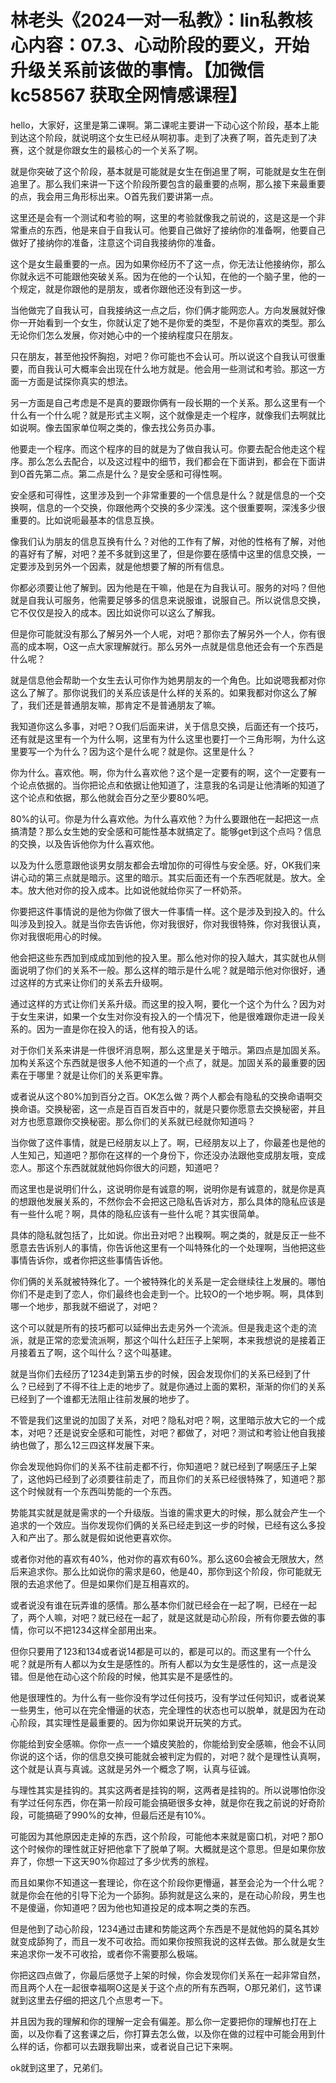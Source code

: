 # 林老头《2024一对一私教》：lin私教核心内容：07.3、心动阶段的要义，开始升级关系前该做的事情。【加微信 kc58567 获取全网情感课程】

hello，大家好，这里是第二课啊。第二课呢主要讲一下动心这个阶段，基本上能到达这个阶段，就说明这个女生已经从啊初事。走到了决赛了啊，首先走到了决赛，这个就是你跟女生的最核心的一个关系了啊。

就是你突破了这个阶段，基本就是可能就是女生在倒追里了啊，可能就是女生在倒追里了。那么我们来讲一下这个阶段所要包含的最重要的点啊，那么接下来最重要的点，我会用三角形标出来。O首先我们要讲第一点。

这里还是会有一个测试和考验的啊，这里的考验就像我之前说的，这是这是一个非常重点的东西，他是来自于自我认可。他要自己做好了接纳你的准备啊，他要自己做好了接纳你的准备，注意这个词自我接纳你的准备。

这个是女生最重要的一点。因为如果你经历不了这一点，你无法让他接纳你，那么你就永远不可能跟他突破关系。因为在他的一个认知，在他的一个脑子里，他的一个规定，就是你跟他的是朋友，或者你跟他还没有到这一步。

当他做完了自我认可，自我接纳这一点之后，你们俩才能网恋人。方向发展就好像你一开始看到一个女生，你就认定了她不是你爱的类型，不是你喜欢的类型。那么无论你们怎么发展，你对她心中的一个接纳程度只在朋友。

只在朋友，甚至他投怀胸抱，对吧？你可能也不会认可。所以说这个自我认可很重要，而自我认可大概率会出现在什么地方就是。他会用一些测试和考验。那这一方面一方面是试探你真实的想法。

另一方面是自己考虑是不是真的要跟你俩有一段长期的一个关系。那么这里有一个什么有一个什么呢？就是形式主义啊，这个就像是走一个程序，就像我们去啊就比如说啊。像去国家单位啊之类的，像去找公务员办事。

他要走一个程序。而这个程序的目的就是为了做自我认可。你要去配合他走这个程序。那么怎么去配合，以及这过程中的细节，我们都会在下面讲到，都会在下面讲到O首先第二点。第二点是什么？是安全感和可得性啊。

安全感和可得性，这里涉及到一个非常重要的一个信息是什么？就是信息的一个交换啊，信息的一个交换，你跟他两个交换的多少深浅。这个很重要啊，深浅多少很重要的。比如说呃最基本的信息互换。

像我们认为朋友的信息互换有什么？对他的工作有了解，对他的性格有了解，对他的喜好有了解，对吧？差不多就到这里了，但是你要在感情中这里的信息交换，一定要涉及到另外一个因素，就是他想要了解的所有信息。

你都必须要让他了解到。因为他是在干嘛，他是在为自我认可。服务的对吗？但他就是自我认可服务，他需要足够多的信息来说服谁，说服自己。所以说信息交换，它不仅仅是投入的成本。因比如说你可以这么了解我。

但是你可能就没有那么了解另外一个人呢，对吧？那你去了解另外一个人，你有很高的成本啊，O这一点大家理解就行。那么另外一点就是信息他还会有一个东西是什么呢？

就是信息他会帮助一个女生去认可你作为她男朋友的一个角色。比如说嗯我都对你这么了解了。那你说我们的关系应该是什么样的关系的。如果我都对你这么了解了，我们还是普通朋友嘛，那肯定不是普通朋友了嘛。

我知道你这么多事，对吧？O我们后面来讲，关于信息交换，后面还有一个技巧，还有就是这里有一个为什么啊，这里有为什么这里也要打一个三角形啊，为什么这里要写一个为什么？因为这个是什么呢？就是你。这里是什么？

你为什么。喜欢他。啊，你为什么喜欢他？这个是一定要有的啊，这个一定要有一个论点依据的。当你把论点和依据让他知道了，注意我的名词是让他清晰的知道了这个论点和依据，那么他就会百分之至少要80%吧。

80%的认可。你是为什么喜欢他。为什么喜欢他？为什么要跟他在一起把这一点搞清楚？那么女生她的安全感和可能性基本就搞定了。能够get到这个点吗？信息的交换，以及告诉他你为什么喜欢他。

以及为什么愿意跟他谈男女朋友都会去增加你的可得性与安全感。好，OK我们来讲心动的第三点就是暗示。这里的暗示。其实后面还有一个东西呢就是。放大。全本。放大他对你的投入成本。比如说他就给你买了一杯奶茶。

你要把这件事情说的是他为你做了很大一件事情一样。这个是涉及到投入的。什么叫涉及到投入。就是当你去告诉他，你对我很好，你对我很特殊，你对我很认真，你对我很呃用心的时候。

他会把这些东西加到成成加到他的投入里。那么他对你的投入越大，其实就也从侧面说明了你们的关系不一般。那么这样的暗示是什么呢？就是暗示他对你很好，通过这样的方式来让你们的关系去升级啊。

通过这样的方式让你们关系升级。而这里的投入啊，要化一个这个为什么？因为对于女生来讲，如果一个女生对你没有投入的一个情况下，他是很难跟你走进一段关系的。因为一直是你在投入的话，他有投入的话。

对于你们关系来讲是一件很坏消息啊，那么这里是关于暗示。第四点是加固关系。加构关系这个东西就是很多人他不知道的一个点了，就是。加固关系的最重要的因素在于哪里？就是让你们的关系更牢靠。

或者说从这个80%加到百分之百。OK怎么做？两个人都会有隐私的交换命语啊交换命语。交换秘密，这一点是百百百发百中的，就是只要你愿意去交换秘密，并且对方也愿意跟你交换秘密。那么你们的关系就已经就你知道吗？

当你做了这件事情，就是已经朋友以上了。啊，已经朋友以上了，你最差也是他的人生知己，知道吧？那你在这样的一个身份下，你还没办法跟他变成朋友哦，变成恋人。那这个东西就就就他妈你很大的问题，知道吧？

而这里也是说明们什么，这说明你是有诚意的啊，说明你是有诚意的，就是你是真的想跟他发展关系的，不然你会不会把这己隐私告诉对方，那么具体的隐私应该是有一些什么呢？啊，具体的隐私应该有一些什么呢？其实很简单。

具体的隐私就包括了，比如说。你出丑对吧？出糗啊。啊之类的，就是反正一些不愿意去告诉别人的事情，你告诉他这里有一个叫特殊化的一个处理啊，当他把这些事情告诉你，或者你把这些事情告诉他。

你们俩的关系就被特殊化了。一个被特殊化的关系是一定会继续往上发展的。哪怕你们不是走到了恋人，你们最终也会走到一个。比较O的一个地步啊。啊，具体到哪一个地步，那我就不细说了，对吧？

这个可以就是所有的技巧都可以延伸出去走另外一个流派。但是我走这个走的流派，就是正常的恋爱流派啊，那这个叫什么赶压子上架啊，本来我想说的是接着正月接着五了啊，这个叫什么？这个叫基建。

就是当你们去经历了1234走到第五步的时候，因会发现你们的关系已经到了什么？已经到了不得不往上走的地步了。就是你通过上面的累积，渐渐的你们的关系已经到了一个谁都无法阻止往前发展的地步了。

不管是我们这里说的加固了关系，对吧？隐私对吧？啊，这里暗示放大它的一个成本，对吧？还是说安全感和可能性，对吧？都做了，对吧？测试和考验让他自我接纳也做了，那么12三四这样发展下来。

你会发现他妈你们的关系不往前走都不行，你知道吧？就已经到了啊感压子上架了，这他妈已经到了必须要往前走了，而且你们的关系已经很特殊了，知道吧？那这个时候就有一个东西叫势能的一个东西。

势能其实就是就是需求的一个升级版。当谁的需求更大的时候，那么就会产生一个追求的一个效应。当你发现你们俩的关系已经走到这一步的时候，已经有这么多投入和产出了。那么就是假如说他更喜欢你。

或者你对他的喜欢有40%，他对你的喜欢有60%。那么这60会被会无限放大，然后来追求你。那么比如说你的需求是60，他是40，那你到这个阶段，你可能就无限的去追求他了。但是如果你们是互相喜欢的。

或者说没有谁在玩弄谁的感情。那么基本你们就已经会在一起了啊，已经在一起了，两个人嘛，对吧？就已经在一起了，就是这就是动心阶段，所有你要去做的事情，你可以不把1234这样全部用出来。

但你只要用了123和134或者说14都是可以的，都是可以的。而这里有一个什么呢？就是所有人都以为女生是感性的。所有人都以为女生是感性的，这一点是没错。但是他在动心这个阶段的时候，他其实是不是感性的。

他是很理性的。为什么有一些你没有学过任何技巧，没有学过任何知识，或者说某一些男生，他可以在完全懵逼的状态，完全理性的状态也可以脱单，就是因为在动心阶段，其实理性是最重要的。因为你如果说开玩笑的方式。

你能给到安全感嘛。你你一点一一个嬉皮笑脸的，你能给到安全感嘛，他会不认同你说的这个话，你的信息交换可能就会被判定为假的，对吧？就个是理性认真啊，这个就是认真与真诚。这就是另外一个概念了啊，认真与征诚。

与理性其实是挂钩的。其实这两者是挂钩的啊，这两者是挂钩的。所以说哪怕你没有学过任何东西，你在第一阶段可能会搞砸很多女神，就是你在我之前说的好奇阶段，可能搞砸了990%的女神，但最后还是有10%。

可能因为其他原因走走掉的东西，这个阶段，可能他本来就是窗口机，对吧？那O这个时候你的理性就正好把他拿下了脱单了啊。大概就是这个意思。但是如果你放弃了，你想一下这天90%你超过了多少优秀的旅程。

而且如果你不知道这一套理论，你在这个阶段你更懵逼，甚至会沦为一个什么呢？就是你会在他的引导下沦为一个舔狗。舔狗就是这么来的，是在动心阶段，男生也不是傻逼，你知道吧？因为他也知道投足的成本啊之类的东西。

但是他到了动心阶段，1234通过击建和势能这两个东西是不是就他妈的莫名其妙就变成舔狗了，而且一发不可收拾。而如果你按照我说的这样去做。那么就是女生来追求你一发不可收拾，或者你不需要那么极端。

你把这四点做了，你最后感觉子上架的时候，你会发现你们关系在一起非常自然，而且两个人在一起很幸福啊O这是关于这个点的所有东西啊，O那兄弟们，这节课就到这里去仔细的把这几个点思考一下。

并且因为我的理解和你的理解一定会有偏差。那么你一定要把你的理解也打在上面，以及你看了这套课之后，你打算去怎么做，以及你在做的过程中可能会用到什么样的话，你都可以去跟我聊出来，或者说自己记下来啊。

ok就到这里了，兄弟们。